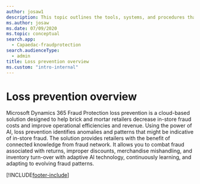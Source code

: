 ```yaml
---
author: josaw1
description: This topic outlines the tools, systems, and procedures that can help prevent fraud in brick-and-mortar stores.
ms.author: josaw
ms.date: 07/09/2020
ms.topic: conceptual
search.app: 
  - Capaedac-fraudprotection
search.audienceType:
  - admin
title: Loss prevention overview
ms.custom: "intro-internal"
---
```


# Loss prevention overview

Microsoft Dynamics 365 Fraud Protection loss prevention is a cloud-based solution designed to help brick and mortar retailers decrease in-store fraud costs and improve operational efficiencies and revenue. Using the power of AI, loss prevention identifies anomalies and patterns that might be indicative of in-store fraud. The solution provides retailers with the benefit of connected knowledge from fraud network. It allows you to combat fraud associated with returns, improper discounts, merchandise mishandling, and inventory turn-over with adaptive AI technology, continuously learning, and adapting to evolving fraud patterns.


[!INCLUDE[footer-include](includes/footer-banner.md)]
